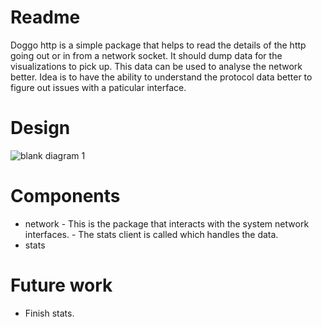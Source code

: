 # Readme

Doggo http is a simple package that helps to read the details of the http going out or in from a network socket.
It should dump data for the visualizations to pick up. This data can be used to analyse the network better.
Idea is to have the ability to understand the protocol data better to figure out issues with a paticular interface. 

# Design

![blank diagram 1](https://user-images.githubusercontent.com/778330/43988406-f5ec2cee-9ce9-11e8-9924-5a742c18e53d.png)

# Components 

* network - This is the package that interacts with the system network interfaces.
          - The stats client is called which handles the data.
* stats 

# Future work

* Finish stats.
